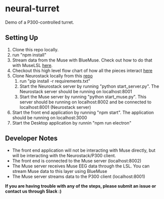 # neural-turret
Demo of a P300-controlled turret.

## Setting Up

1. Clone this repo locally. 
2. run "npm install"
2. Stream data from the Muse with BlueMuse. Check out how to do that with MuseLSL [here](https://github.com/alexandrebarachant/muse-lsl).
3. Checkout this high level flow chart of how all the pieces interact [here](https://raw.githubusercontent.com/neurotechuoft/MindType/master/Design/FlowChart.png)
4. Clone Neurostack locally from this [repo](https://github.com/neurotechuoft/Neurostack)
    1. run "pip install -r requirements.txt"
    2. Start the Neurostack server by running "python start_server.py". The Neurostack server should be running on localhost:8001
    3. Start the Muse server by running "python start_muse.py". This server should be running on localhost:8002 and be connected to localhost:8001 (Neurostack server)
5. Start the front end application by running "npm start". The application should be running on localhost:3000
6. Start the Desktop application by runnin "npm run electron"

## Developer Notes

- The front end application will not be interacting with Muse directly, but will be interacting with the Neurostack/P300 client.
- The front end is connected to the Muse server (localhost:8002)
- The Muse server receives Muse EEG data through the LSL. You can stream Muse data to this layer using BlueMuse 
- The Muse server streams data to the P300 client (localhost:8001)


**If you are having trouble with any of the steps, please submit an issue or contact us through Slack :)**
